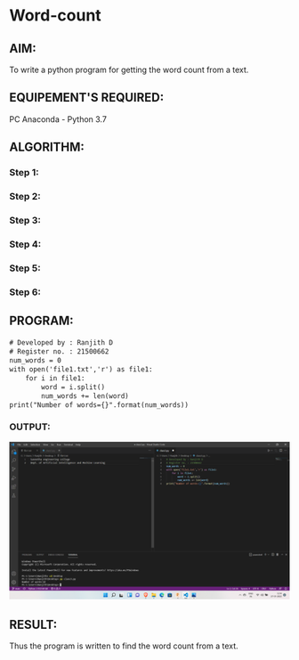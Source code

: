 # Word-count
## AIM:
To write a python program for getting the word count from a text.
## EQUIPEMENT'S REQUIRED: 
PC
Anaconda - Python 3.7
## ALGORITHM: 
### Step 1:

### Step 2: 
 
### Step 3: 

### Step 4:  

### Step 5: 

### Step 6: 

## PROGRAM:
~~~
# Developed by : Ranjith D
# Register no. : 21500662
num_words = 0
with open('file1.txt','r') as file1:
    for i in file1:
        word = i.split()
        num_words += len(word)
print("Number of words={}".format(num_words))
~~~


### OUTPUT:
![output](https://github.com/RanjithD18/Word-count/blob/main/Screenshot%20(78).png)


## RESULT:
Thus the program is written to find the word count from a text.
